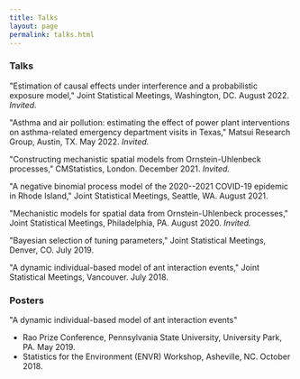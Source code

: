 ```yaml
---
title: Talks
layout: page
permalink: talks.html
---
```


### Talks

"Estimation of causal effects under interference and a probabilistic exposure model," Joint Statistical Meetings, Washington, DC. August 2022. *Invited.*

"Asthma and air pollution: estimating the effect of power plant interventions on asthma-related emergency department visits in Texas," Matsui Research Group, Austin, TX. May 2022. *Invited.*

"Constructing mechanistic spatial models from Ornstein-Uhlenbeck processes," CMStatistics, London. December 2021. *Invited.*

"A negative binomial process model of the 2020--2021 COVID-19 epidemic in Rhode Island," Joint Statistical Meetings, Seattle, WA. August 2021.

"Mechanistic models for spatial data from Ornstein-Uhlenbeck processes," Joint Statistical Meetings, Philadelphia, PA. August 2020. *Invited.*

"Bayesian selection of tuning parameters," Joint Statistical Meetings, Denver, CO. July 2019.

"A dynamic individual-based model of ant interaction events," Joint Statistical Meetings, Vancouver. July 2018.

### Posters

"A dynamic individual-based model of ant interaction events"
- Rao Prize Conference, Pennsylvania State University, University Park, PA. May 2019.
- Statistics for the Environment (ENVR) Workshop, Asheville, NC. October 2018.

